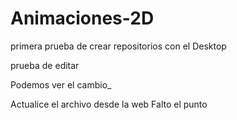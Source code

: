 # Animaciones-2D
primera prueba de crear repositorios con el Desktop

prueba de editar

Podemos ver el cambio_

Actualice el archivo desde la web
Falto el punto
